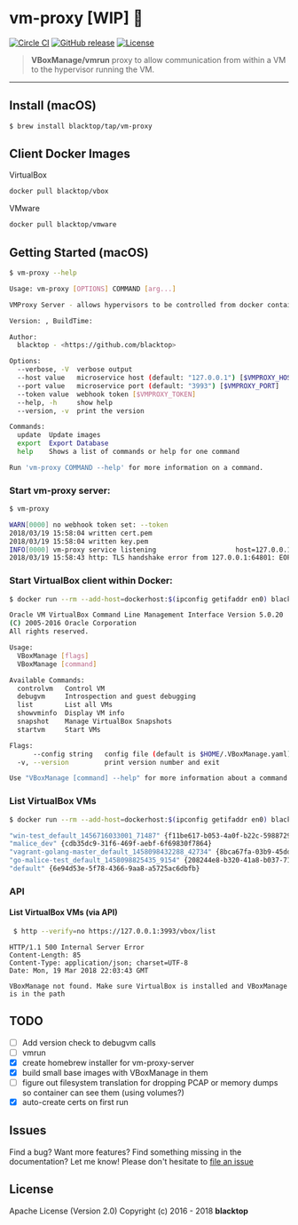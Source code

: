 # vm-proxy [WIP] :construction:

[![Circle CI](https://circleci.com/gh/blacktop/vm-proxy.png?style=shield)](https://circleci.com/gh/blacktop/vm-proxy) [![GitHub release](https://img.shields.io/github/release/blacktop/vm-proxy.svg)](https://github.com/https://github.com/blacktop/vm-proxy/releases/releases) [![License](https://img.shields.io/badge/licence-Apache%202.0-blue.svg)](LICENSE)

> **VBoxManage/vmrun** proxy to allow communication from within a VM to the hypervisor running the VM.

---

## Install (macOS)

```sh
$ brew install blacktop/tap/vm-proxy
```

## Client Docker Images

VirtualBox

```sh
docker pull blacktop/vbox
```

VMware

```sh
docker pull blacktop/vmware
```

## Getting Started (macOS)

```sh
$ vm-proxy --help
```

```sh
Usage: vm-proxy [OPTIONS] COMMAND [arg...]

VMProxy Server - allows hypervisors to be controlled from docker containers

Version: , BuildTime:

Author:
  blacktop - <https://github.com/blacktop>

Options:
  --verbose, -V  verbose output
  --host value   microservice host (default: "127.0.0.1") [$VMPROXY_HOST]
  --port value   microservice port (default: "3993") [$VMPROXY_PORT]
  --token value  webhook token [$VMPROXY_TOKEN]
  --help, -h     show help
  --version, -v  print the version

Commands:
  update  Update images
  export  Export Database
  help    Shows a list of commands or help for one command

Run 'vm-proxy COMMAND --help' for more information on a command.
```

### Start **vm-proxy** server:

```sh
$ vm-proxy

WARN[0000] no webhook token set: --token
2018/03/19 15:58:04 written cert.pem
2018/03/19 15:58:04 written key.pem
INFO[0000] vm-proxy service listening                    host=127.0.0.1 port=3993 token=
2018/03/19 15:58:43 http: TLS handshake error from 127.0.0.1:64801: EOF
```

### Start **VirtualBox** client within Docker:

```sh
$ docker run --rm --add-host=dockerhost:$(ipconfig getifaddr en0) blacktop/vbox --help

Oracle VM VirtualBox Command Line Management Interface Version 5.0.20
(C) 2005-2016 Oracle Corporation
All rights reserved.

Usage:
  VBoxManage [flags]
  VBoxManage [command]

Available Commands:
  controlvm   Control VM
  debugvm     Introspection and guest debugging
  list        List all VMs
  showvminfo  Display VM info
  snapshot    Manage VirtualBox Snapshots
  startvm     Start VMs

Flags:
      --config string   config file (default is $HOME/.VBoxManage.yaml)
  -v, --version         print version number and exit

Use "VBoxManage [command] --help" for more information about a command.
```

### List VirtualBox VMs

```sh
$ docker run --rm --add-host=dockerhost:$(ipconfig getifaddr en0) blacktop/vbox list vms

"win-test_default_1456716033001_71487" {f11be617-b053-4a0f-b22c-59887290ec96}
"malice_dev" {cdb35dc9-31f6-469f-aebf-6f69830f7864}
"vagrant-golang-master_default_1458098432288_42734" {8bca67fa-03b9-45dd-9436-53f1877e1608}
"go-malice-test_default_1458098825435_9154" {208244e8-b320-41a8-b037-7127cbc9d09d}
"default" {6e94d53e-5f78-4366-9aa8-a5725ac6dbfb}
```

### API

#### List VirtualBox VMs (via API)

```sh
 $ http --verify=no https://127.0.0.1:3993/vbox/list
```

```http
HTTP/1.1 500 Internal Server Error
Content-Length: 85
Content-Type: application/json; charset=UTF-8
Date: Mon, 19 Mar 2018 22:03:43 GMT

VBoxManage not found. Make sure VirtualBox is installed and VBoxManage is in the path
```

## TODO

* [ ] Add version check to debugvm calls
* [ ] vmrun
* [x] create homebrew installer for vm-proxy-server
* [x] build small base images with VBoxManage in them
* [ ] figure out filesystem translation for dropping PCAP or memory dumps so container can see them (using volumes?)
* [x] auto-create certs on first run

## Issues

Find a bug? Want more features? Find something missing in the documentation? Let me know! Please don't hesitate to [file an issue](https://github.com/blacktop/vm-proxy/issues/new)

## License

Apache License (Version 2.0) Copyright (c) 2016 - 2018 **blacktop**
